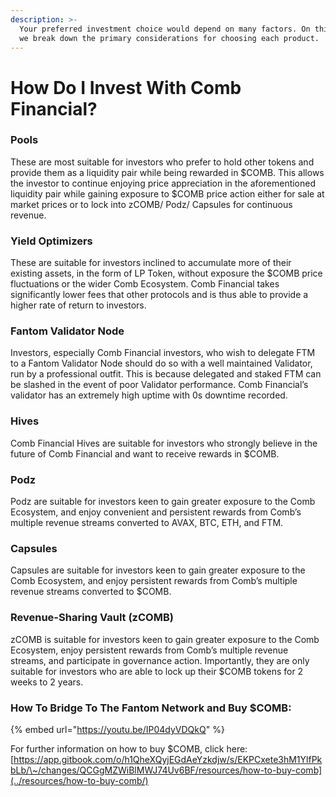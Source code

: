 ```yaml
---
description: >-
  Your preferred investment choice would depend on many factors. On this page,
  we break down the primary considerations for choosing each product.
---
```


# How Do I Invest With Comb Financial?

### Pools

These are most suitable for investors who prefer to hold other tokens and provide them as a liquidity pair while being rewarded in $COMB. This allows the investor to continue enjoying price appreciation in the aforementioned liquidity pair while gaining exposure to $COMB price action either for sale at market prices or to lock into zCOMB/ Podz/ Capsules for continuous revenue.

### **Yield Optimizers**

These are suitable for investors inclined to accumulate more of their existing assets, in the form of LP Token, without exposure the $COMB price fluctuations or the wider Comb Ecosystem. Comb Financial takes significantly lower fees that other protocols and is thus able to provide a higher rate of return to investors.

### **Fantom Validator Node**

Investors, especially Comb Financial investors, who wish to delegate FTM to a Fantom Validator Node should do so with a well maintained Validator, run by a professional outfit. This is because delegated and staked FTM can be slashed in the event of poor Validator performance. Comb Financial’s validator has an extremely high uptime with 0s downtime recorded.

### **Hives**

Comb Financial Hives are suitable for investors who strongly believe in the future of Comb Financial and want to receive rewards in $COMB.

### **Podz**

Podz are suitable for investors keen to gain greater exposure to the Comb Ecosystem, and enjoy convenient and persistent rewards from Comb’s multiple revenue streams converted to AVAX, BTC, ETH, and FTM.

### **Capsules**

Capsules are suitable for investors keen to gain greater exposure to the Comb Ecosystem, and enjoy persistent rewards from Comb’s multiple revenue streams converted to $COMB.

### **Revenue-Sharing Vault (zCOMB)**

zCOMB is suitable for investors keen to gain greater exposure to the Comb Ecosystem, enjoy persistent rewards from Comb’s multiple revenue streams, and participate in governance action. Importantly, they are only suitable for investors who are able to lock up their $COMB tokens for 2 weeks to 2 years.

### How To Bridge To The Fantom Network and Buy $COMB:

{% embed url="https://youtu.be/IP04dyVDQkQ" %}

For further information on how to buy $COMB, click here: [https://app.gitbook.com/o/h1QheXQyjEGdAeYzkdjw/s/EKPCxete3hM1YlfPkbLb/\~/changes/QCGgMZWiBlMWJ74Uv6BF/resources/how-to-buy-comb](../resources/how-to-buy-comb/)
